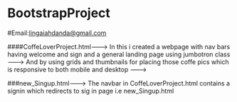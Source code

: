 # BootstrapProject
#Email:lingaiahdanda@gmail.com

####CoffeLoverProject.html--->
In this i created a webpage with nav bars having welcome and sign  and  a general landing page using jumbotron class --->
And by using grids and thumbnails for placing those coffe pics  which is responsive to both mobile and desktop --->

###new_Singup.html--->
The navbar in CoffeLoverProject.html contains a signin which redirects to sig in page i.e  new_Singup.html


